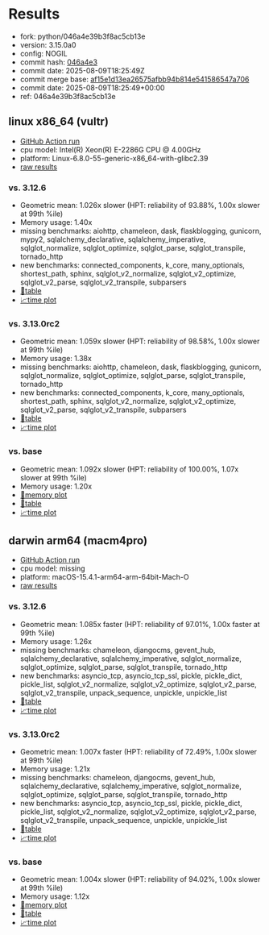 # Results

- fork: python/046a4e39b3f8ac5cb13e
- version: 3.15.0a0
- config: NOGIL
- commit hash: [046a4e3](https://github.com/python/cpython/commit/046a4e3)
- commit date: 2025-08-09T18:25:49Z
- commit merge base: [af15e1d13ea26575afbb94b814e541586547a706](https://github.com/python/cpython/commit/af15e1d13ea26575afbb94b814e541586547a706)
- commit date: 2025-08-09T18:25:49+00:00
- ref: 046a4e39b3f8ac5cb13e

## linux x86_64 (vultr)

- [GitHub Action run](https://github.com/facebookexperimental/free-threading-benchmarking/actions/runs/16855182111)
- cpu model: Intel(R) Xeon(R) E-2286G CPU @ 4.00GHz
- platform: Linux-6.8.0-55-generic-x86_64-with-glibc2.39
- [raw results](bm-20250809-vultr-x86_64-python-046a4e39b3f8ac5cb13e-3.15.0a0-046a4e3.json)

### vs. 3.12.6

- Geometric mean: 1.026x slower (HPT: reliability of 93.88%, 1.00x slower at 99th %ile)
- Memory usage: 1.40x
- missing benchmarks: aiohttp, chameleon, dask, flaskblogging, gunicorn, mypy2, sqlalchemy_declarative, sqlalchemy_imperative, sqlglot_normalize, sqlglot_optimize, sqlglot_parse, sqlglot_transpile, tornado_http
- new benchmarks: connected_components, k_core, many_optionals, shortest_path, sphinx, sqlglot_v2_normalize, sqlglot_v2_optimize, sqlglot_v2_parse, sqlglot_v2_transpile, subparsers
- [📄table](bm-20250809-vultr-x86_64-python-046a4e39b3f8ac5cb13e-3.15.0a0-046a4e3-vs-3.12.6.md)
- [📈time plot](bm-20250809-vultr-x86_64-python-046a4e39b3f8ac5cb13e-3.15.0a0-046a4e3-vs-3.12.6.svg)

### vs. 3.13.0rc2

- Geometric mean: 1.059x slower (HPT: reliability of 98.58%, 1.00x slower at 99th %ile)
- Memory usage: 1.38x
- missing benchmarks: aiohttp, chameleon, dask, flaskblogging, gunicorn, sqlglot_normalize, sqlglot_optimize, sqlglot_parse, sqlglot_transpile, tornado_http
- new benchmarks: connected_components, k_core, many_optionals, shortest_path, sphinx, sqlglot_v2_normalize, sqlglot_v2_optimize, sqlglot_v2_parse, sqlglot_v2_transpile, subparsers
- [📄table](bm-20250809-vultr-x86_64-python-046a4e39b3f8ac5cb13e-3.15.0a0-046a4e3-vs-3.13.0rc2.md)
- [📈time plot](bm-20250809-vultr-x86_64-python-046a4e39b3f8ac5cb13e-3.15.0a0-046a4e3-vs-3.13.0rc2.svg)

### vs. base

- Geometric mean: 1.092x slower (HPT: reliability of 100.00%, 1.07x slower at 99th %ile)
- Memory usage: 1.20x
- [🧠memory plot](bm-20250809-vultr-x86_64-python-046a4e39b3f8ac5cb13e-3.15.0a0-046a4e3-vs-base-mem.svg)
- [📄table](bm-20250809-vultr-x86_64-python-046a4e39b3f8ac5cb13e-3.15.0a0-046a4e3-vs-base.md)
- [📈time plot](bm-20250809-vultr-x86_64-python-046a4e39b3f8ac5cb13e-3.15.0a0-046a4e3-vs-base.svg)

## darwin arm64 (macm4pro)

- [GitHub Action run](https://github.com/facebookexperimental/free-threading-benchmarking/actions/runs/16855182111)
- cpu model: missing
- platform: macOS-15.4.1-arm64-arm-64bit-Mach-O
- [raw results](bm-20250809-macm4pro-arm64-python-046a4e39b3f8ac5cb13e-3.15.0a0-046a4e3.json)

### vs. 3.12.6

- Geometric mean: 1.085x faster (HPT: reliability of 97.01%, 1.00x faster at 99th %ile)
- Memory usage: 1.26x
- missing benchmarks: chameleon, djangocms, gevent_hub, sqlalchemy_declarative, sqlalchemy_imperative, sqlglot_normalize, sqlglot_optimize, sqlglot_parse, sqlglot_transpile, tornado_http
- new benchmarks: asyncio_tcp, asyncio_tcp_ssl, pickle, pickle_dict, pickle_list, sqlglot_v2_normalize, sqlglot_v2_optimize, sqlglot_v2_parse, sqlglot_v2_transpile, unpack_sequence, unpickle, unpickle_list
- [📄table](bm-20250809-macm4pro-arm64-python-046a4e39b3f8ac5cb13e-3.15.0a0-046a4e3-vs-3.12.6.md)
- [📈time plot](bm-20250809-macm4pro-arm64-python-046a4e39b3f8ac5cb13e-3.15.0a0-046a4e3-vs-3.12.6.svg)

### vs. 3.13.0rc2

- Geometric mean: 1.007x faster (HPT: reliability of 72.49%, 1.00x slower at 99th %ile)
- Memory usage: 1.21x
- missing benchmarks: chameleon, djangocms, gevent_hub, sqlalchemy_declarative, sqlalchemy_imperative, sqlglot_normalize, sqlglot_optimize, sqlglot_parse, sqlglot_transpile, tornado_http
- new benchmarks: asyncio_tcp, asyncio_tcp_ssl, pickle, pickle_dict, pickle_list, sqlglot_v2_normalize, sqlglot_v2_optimize, sqlglot_v2_parse, sqlglot_v2_transpile, unpack_sequence, unpickle, unpickle_list
- [📄table](bm-20250809-macm4pro-arm64-python-046a4e39b3f8ac5cb13e-3.15.0a0-046a4e3-vs-3.13.0rc2.md)
- [📈time plot](bm-20250809-macm4pro-arm64-python-046a4e39b3f8ac5cb13e-3.15.0a0-046a4e3-vs-3.13.0rc2.svg)

### vs. base

- Geometric mean: 1.004x slower (HPT: reliability of 94.02%, 1.00x slower at 99th %ile)
- Memory usage: 1.12x
- [🧠memory plot](bm-20250809-macm4pro-arm64-python-046a4e39b3f8ac5cb13e-3.15.0a0-046a4e3-vs-base-mem.svg)
- [📄table](bm-20250809-macm4pro-arm64-python-046a4e39b3f8ac5cb13e-3.15.0a0-046a4e3-vs-base.md)
- [📈time plot](bm-20250809-macm4pro-arm64-python-046a4e39b3f8ac5cb13e-3.15.0a0-046a4e3-vs-base.svg)

